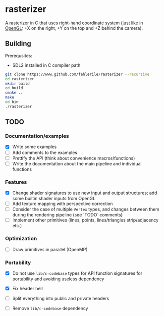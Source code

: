 # rasterizer

A rasterizer in C that uses right-hand coordinate system ([just like in OpenGL](https://learnopengl.com/Getting-started/Coordinate-Systems): +X on the right, +Y on the top and +Z behind the camera).

## Building

Prerequsites:
- SDL2 installed in C compiler path

```bash
git clone https://www.github.com/fahlerile/rasterizer --recursive
cd rasterizer
mkdir build
cd build
cmake ..
make
cd bin
./rasterizer
```

## TODO
### Documentation/examples
- [x] Write some examples
- [ ] Add comments to the examples
- [ ] Prettify the API (think about convenience macros/functions)
- [ ] Write the documentation about the main pipeline and individual functions

### Features
- [x] Change shader signatures to use new input and output structures; add some builtin shader inputs from OpenGL
- [ ] Add texture mapping with perspective correction
- [ ] Consider the case of multiple `Vertex` types, and changes between them during the rendering pipeline (see \`TODO\` comments)
- [ ] Implement other primitives (lines, points, lines/triangles strip/adjacency etc.)

### Optimization
- [ ] Draw primitives in parallel (OpenMP)

### Portability
- [x] Do not use `lib/c-codebase` types for API function signatures for portability and avoiding useless dependency
- [x] Fix header hell
- [ ] Split everything into public and private headers
- [ ] Remove `lib/c-codebase` dependency

